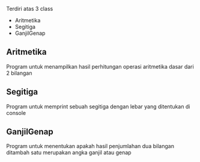 Terdiri atas 3 class
* Aritmetika
* Segitiga
* GanjilGenap

## Aritmetika
Program untuk menampilkan hasil perhitungan operasi aritmetika dasar dari 2 bilangan

## Segitiga
Program untuk memprint sebuah segitiga dengan lebar yang ditentukan di console

## GanjilGenap
Program untuk menentukan apakah hasil penjumlahan dua bilangan ditambah satu merupakan angka ganjil atau genap
